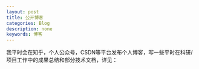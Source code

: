 ```yaml
---
layout: post
title: 公开博客
categories: Blog
description: none
keywords: 博客
---
```


我平时会在知乎，个人公众号，CSDN等平台发布个人博客，写一些平时在科研/项目工作中的成果总结和部分技术文档，详见：
